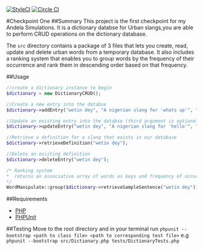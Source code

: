 [![StyleCI](https://styleci.io/repos/47273090/shield)](https://styleci.io/repos/47273090)
[![Circle CI](https://circleci.com/gh/andela-badebiyi/checkpoint_one.svg?style=svg)](https://circleci.com/gh/andela-badebiyi/checkpoint_one)

#Checkpoint One
##Summary
This project is the first checkpoint for my Andela Simulations. It is a dictionary databse for Urban slangs,you are able to perform CRUD operations on the dictionary database.

The `src` directory contains a package of 3 files that lets you create, read, update and delete urban words from a temporary database. It also includes a ranking system that enables you to group words by the frequency of their occurrence and rank them in descending order based on that frequency.

##Usage

```php
//create a dictionary instance to begin
$dictionary = new DictionaryCRUD();

//Create a new entry into the databse
$dictionary->addEntry("wetin dey", "A nigerian slang for 'whats up'", "my padi wetin dey na");

//Update an existing entry into the databse (third argument is optional)
$dictionary->updateEntry("wetin dey", "A nigerian slang for 'hello'", "hey bro wetin dey");

//Retrieve a definition for a slang that exists in our database
$dictionary->retrieveDefinition("wetin dey");

//Delete an existing definition
$dictionary->deleteEntry("wetin dey");

/* Ranking system
*  returns an associative array of words as keys and frequency of occurrence as values
*/
WordManipulate::group($dictionary->retrieveSampleSentence("wetin dey"));
```
##Requirements

* [PHP]("http://php.net/releases/5_4_0.php")
* [PHPUnit]("https://phpunit.de/")

##Testing
Move to the root directory and in your terminal run `phpunit --bootstrap <path to class file> <path to corresponding test file>` e.g `phpunit --bootstrap src/Dictionary.php tests/DictionaryTests.php`
